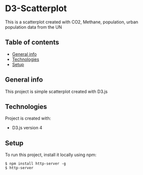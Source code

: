 # D3-Scatterplot
This is a scatterplot created with CO2, Methane, population, urban population data from the UN
## Table of contents
* [General info](#general-info)
* [Technologies](#technologies)
* [Setup](#setup)

## General info
This project is simple scatterplot created with D3.js
	
## Technologies
Project is created with:
* D3.js version 4
	
## Setup
To run this project, install it locally using npm:

```
$ npm install http-server -g
$ http-server
```
